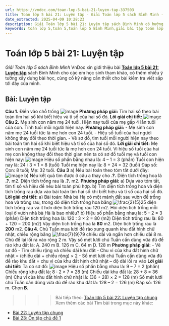 ```yaml
---
url: https://vndoc.com/toan-lop-5-bai-21-luyen-tap-337503
title: Toán lớp 5 bài 21: Luyện tập - Giải Toán lớp 5 sách Bình Minh - VnDoc.com
date_extracted: 2025-04-09 10:28:23
description: Giải Toán lớp 5 bài 21: Luyện tập sách Bình Minh có hướng dẫn giải chi tiết các câu hỏi trong SGK Toán lớp 5 Bình Minh.
keywords: toán lớp 5,toán 5,toán lớp 5 Bình Minh,giải bài tập toán lớp 5 Bình Minh,giải toán lớp 5 Bình Minh,toán lớp 5 sách Bình Minh,toán 5 Bình Minh,giải sách toán lớp 5 Bình Minh,Toán lớp 5 Bài 21 Luyện tập,giải toán 5 bài 21
---
```


# Toán lớp 5 bài 21: Luyện tập
 _Giải Toán lớp 5 sách Bình Minh_
VnDoc xin giới thiệu bài [**Toán lớp 5 bài 21: Luyện tập**](<https://vndoc.com/toan-lop-5-bai-21-luyen-tap-337503>) sách Bình Minh cho các em học sinh tham khảo, có thêm nhiều ý tưởng xây dựng bài học, củng cố kỹ năng cần thiết cho bài kiểm tra viết sắp tới đây của mình.
## Bài: Luyện tập
**Câu 1.** Điền vào chỗ trống
![image](https://i.vdoc.vn/data/image/2025/03/03/2024-05-25-145844.png)
**Phương pháp giải:**
Tìm hai số theo bài toán tìm hai số khi biết hiệu và tỉ số của hai số đó.
**Lời giải chi tiết:**
![image](https://i.vdoc.vn/data/image/2025/03/03/2024-05-25-145902.png)
**Câu 2.** Mẹ sinh con năm mẹ 24 tuổi. Hiện nay tuổi của mẹ gấp 4 lần tuổi của con. Tính tuổi mỗi người hiện nay.
**Phương pháp giải:**
\- Mẹ sinh con năm mẹ 24 tuổi tức là mẹ hơn con 24 tuổi.
\- Hiệu số tuổi của hai người không thay đổi theo thời gian.
\- Vẽ sơ đồ, tìm tuổi mỗi người hiện nay theo bài toán tìm hai số khi biết hiệu và tỉ số của hai số đó.
**Lời giải chi tiết:**
Mẹ sinh con năm mẹ 24 tuổi tức là mẹ hơn con 24 tuổi.
Vì hiệu số tuổi của hai mẹ con không thay đổi theo thời gian nên ta có sơ đồ tuổi mẹ và tuổi con hiện nay:
![image](https://i.vdoc.vn/data/image/2025/03/03/2024-05-25-145925.png)
Hiệu số phần bằng nhau là:
4 – 1 = 3 \(phần\)
Tuổi con hiện nay là:
24 : 3 × 1 = 8 \(tuổi\)
Tuổi mẹ hiện nay là:
8 + 24 = 32 \(tuổi\)
Đáp số: Con: 8 tuổi; Mẹ: 32 tuổi.
**Câu 3**
a\) Nêu bài toán theo tóm tắt dưới đây:
![image](https://i.vdoc.vn/data/image/2025/03/03/2024-05-25-145943.png)
b\) Nêu kết quả tìm được ở câu a thay cho **.?.**
Diện tích trồng hoa là **.?.** m2. Diện tích trồng rau là **.?.** m2.
**Phương pháp giải:**
a\) Dựa vào tóm tắt, tìm tỉ số và hiệu để nêu bài toán phù hợp.
b\) Tìm diện tích trồng hoa và diện tích trồng rau dựa vào bài toán tìm hai số khi biết hiệu và tỉ số của hai số đó.
**Lời giải chi tiết:**
a\) Bài toán: Nhà bà Hà có một mảnh đất sau vườn để trồng hoa và trồng rau, trong đó diện tích trồng hoa bằng ![\\frac{2}{5}](https://i.vdoc.vn/data/image/blank.png)25 diện tích trồng rau và ít hơn diện tích trồng rau 120 m2. Hỏi diện tích trồng mỗi loại ở vườn nhà bà Hà là bao nhiêu?
b\)
Hiệu số phần bằng nhau là:
5 – 2 = 3 \(phần\)
Diện tích trồng hoa là:
120 : 3 × 2 = 80 \(m2\)
Diện tích trồng rau là:
80 + 120 = 200 \(m2\)
Vậy diện tích trồng hoa là **80** m2. Diện tích trồng rau là **200** m2.
**Câu 4.** Chú Tuấn mua lưới để rào xung quanh khu đất hình chữ nhật, chiều rộng bằng ![\\frac{7}{9}](https://i.vdoc.vn/data/image/blank.png)79 chiều dài và ngắn hơn chiều dài 8 m. Chú để lại lối ra vào rộng 2 m.
Vậy số mét lưới chú Tuấn cần dùng vừa đủ để rào khu đất là:
A. 240 m
B. 126 m
C. 64 m
D. 128 m
**Phương pháp giải:**
\- Vẽ sơ đồ
\- Tìm chiều rộng và chiều dài khu đất
\- Chu vi của khu đất hình chữ nhật = \(chiều dài + chiều rộng\) × 2
\- Số mét lưới chú Tuấn cần dùng vừa đủ để rào khu đất = chu vi của khu đất hình chữ nhật – độ dài lối ra vào
**Lời giải chi tiết:**
Ta có sơ đồ:
![image](https://i.vdoc.vn/data/image/2025/03/03/2024-05-25-145958.png)
Hiệu số phần bằng nhau là:
9 – 7 = 2 \(phần\)
Chiều rộng khu đất là:
8 : 2 × 7 = 28 \(m\)
Chiều dài khu đất là:
28 + 8 = 36 \(m\)
Chu vi của khu đất hình chữ nhật là:
\(36 + 28\) × 2 = 128 \(m\)
Số mét lưới chú Tuấn cần dùng vừa đủ để rào khu đất là:
128 – 2 = 126 \(m\)
Đáp số: 126 m.
Chọn **B.**
>>>> Bài tiếp theo: [Toán lớp 5 bài 22: Luyện tập chung](<https://vndoc.com/toan-lop-5-bai-22-luyen-tap-chung-337505>)
Xem thêm các bài Tìm bài trong mục này khác:
  * [Bài 22: Luyện tập chung](</toan-lop-5-bai-22-luyen-tap-chung-337505>)
  * [Bài 23: Ôn tập chủ đề 1](</toan-lop-5-bai-23-on-tap-chu-de-1-337509>)

